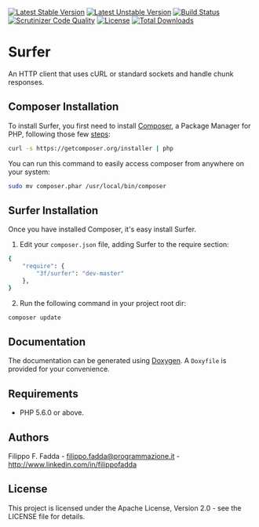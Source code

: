 [![Latest Stable Version](https://poser.pugx.org/3f/surfer/v/stable.png)](https://packagist.org/packages/3f/surfer)
[![Latest Unstable Version](https://poser.pugx.org/3f/surfer/v/unstable.png)](https://packagist.org/packages/3f/surfer)
[![Build Status](https://scrutinizer-ci.com/g/dedalozzo/surfer/badges/build.png?b=master)](https://scrutinizer-ci.com/g/dedalozzo/surfer/build-status/master)
[![Scrutinizer Code Quality](https://scrutinizer-ci.com/g/dedalozzo/surfer/badges/quality-score.png?b=master)](https://scrutinizer-ci.com/g/dedalozzo/surfer/?branch=master)
[![License](https://poser.pugx.org/3f/surfer/license.svg)](https://packagist.org/packages/3f/surfer)
[![Total Downloads](https://poser.pugx.org/3f/surfer/downloads.png)](https://packagist.org/packages/3f/surfer)


Surfer
======
An HTTP client that uses cURL or standard sockets and handle chunk responses.


Composer Installation
---------------------

To install Surfer, you first need to install [Composer](http://getcomposer.org/), a Package Manager for
PHP, following those few [steps](http://getcomposer.org/doc/00-intro.md#installation-nix):

```sh
curl -s https://getcomposer.org/installer | php
```

You can run this command to easily access composer from anywhere on your system:

```sh
sudo mv composer.phar /usr/local/bin/composer
```


Surfer Installation
-------------------
Once you have installed Composer, it's easy install Surfer.

1. Edit your `composer.json` file, adding Surfer to the require section:
```sh
{
    "require": {
        "3f/surfer": "dev-master"
    },
}
```
2. Run the following command in your project root dir:
```sh
composer update
```


Documentation
-------------
The documentation can be generated using [Doxygen](http://doxygen.org). A `Doxyfile` is provided for your convenience.


Requirements
------------
- PHP 5.6.0 or above.


Authors
-------
Filippo F. Fadda - <filippo.fadda@programmazione.it> - <http://www.linkedin.com/in/filippofadda>


License
-------
This project is licensed under the Apache License, Version 2.0 - see the LICENSE file for details.